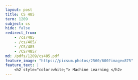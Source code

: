 ```yaml
---
layout: post
title: CS 485
term: 1209
subject: cs
hide: false
redirect_from:
    - /cs/485
    - /cs/485/
    - /CS/485
    - /CS/485/
md: /pdfs/1209/cs485.pdf
feature_image: "https://picsum.photos/2560/600?image=875"
feature_text: |
    <h2 style="color:white;"> Machine Learning </h2>
---
```


